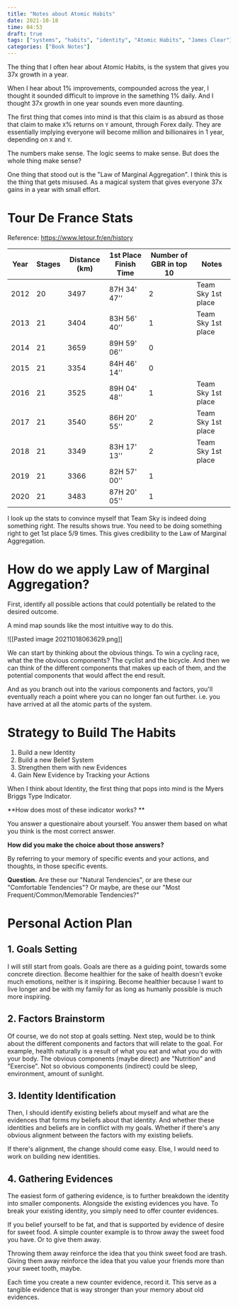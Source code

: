```yaml
---
title: "Notes about Atomic Habits"
date: 2021-10-18
time: 04:53
draft: true
tags: ["systems", "habits", "identity", "Atomic Habits", "James Clear"]
categories: ["Book Notes"]
---
```


The thing that I often hear about Atomic Habits, is the system that gives you 37x growth in a year. 

When I hear about 1% improvements, compounded across the year, I thought it sounded difficult to improve in the samething 1% daily. And I thought 37x growth in one year sounds even more daunting. 

The first thing that comes into mind is that this claim is as absurd as those that claim to make `X`% returns on `Y` amount, through Forex daily. They are essentially implying everyone will become million and billionaires in 1 year, depending on `X` and `Y`. 

The numbers make sense. The logic seems to make sense. But does the whole thing make sense? 

One thing that stood out is the "Law of Marginal Aggregation". I think this is the thing that gets misused. As a magical system that gives everyone 37x gains in a year with small effort.

# Tour De France Stats
Reference: https://www.letour.fr/en/history

|Year | Stages | Distance (km) | 1st Place Finish Time | Number of GBR in top 10|Notes|
|---|---|---|---|---|---|
|2012|20|3497|87H 34' 47''|2| Team Sky 1st place|
|2013|21|3404|83H 56' 40''|1| Team Sky 1st place|
|2014|21|3659|89H 59' 06''|0|
|2015|21|3354|84H 46' 14''|0|
|2016|21|3525|89H 04' 48''|1| Team Sky 1st place|
|2017|21|3540|86H 20' 55''|2| Team Sky 1st place|
|2018|21|3349|83H 17' 13''|2| Team Sky 1st place|
|2019|21|3366|82H 57' 00''|1| |
|2020|21|3483|87H 20' 05''|1| |

I look up the stats to convince myself that Team Sky is indeed doing something right. The results shows true. You need to be doing something right to get 1st place 5/9 times. This gives credibility to the Law of Marginal Aggregation. 

# How do we apply Law of Marginal Aggregation?
First, identify all possible actions that could potentially be related to the desired outcome. 

A mind map sounds like the most intuitive way to do this. 

![[Pasted image 20211018063629.png]]

We can start by thinking about the obvious things. To win a cycling race, what the the obvious components?
The cyclist and the bicycle. And then we can think of the different components that makes up each of them, and the potential components that would affect the end result. 

And as you branch out into the various components and factors, you'll eventually reach a point where you can no longer fan out further. i.e. you have arrived at all the atomic parts of the system. 

# Strategy to Build The Habits

1. Build a new Identity
2. Build a new Belief System
3. Strengthen them with new Evidences
4. Gain New Evidence by Tracking your Actions

When I think about Identity, the first thing that pops into mind is the Myers Briggs Type Indicator. 

**How does most of these indicator works? **

You answer a questionaire about yourself. You answer them based on what you think is the most correct answer. 

**How did you make the choice about those answers?** 

By referring to your memory of specific events and your actions, and thoughts, in those specific events. 

**Question.** Are these our "Natural Tendencies", or are these our "Comfortable Tendencies"?  Or maybe, are these our "Most Frequent/Common/Memorable Tendencies?"

# Personal Action Plan
## 1. Goals Setting
I will still start from goals. Goals are there as a guiding point, towards some concrete direction. Become healthier for the sake of health doesn't evoke much emotions, neither is it inspiring. Become healthier because I want to live longer and be with my family for as long as humanly possible is much more inspiring.

## 2. Factors Brainstorm
Of course, we do not stop at goals setting. Next step, would be to think about the different components and factors that will relate to the goal. For example, health naturally is a result of what you eat and what you do with your body. The obvious components (maybe direct) are "Nutrition" and "Exercise". Not so obvious components (indirect) could be sleep, environment, amount of sunlight. 

## 3. Identity Identification
Then, I should identify existing beliefs about myself and what are the evidences that forms my beliefs about that identity. And whether these identities and beliefs are in conflict with my goals. Whether if there's any obvious alignment between the factors with my existing beliefs. 

If there's alignment, the change should come easy. Else, I would need to work on building new identities.

## 4. Gathering Evidences
The easiest form of gathering evidence, is to further breakdown the identity into smaller components. Alongside the existing evidences you have. To break your existing identity, you simply need to offer counter evidences. 

If you belief yourself to be fat, and that is supported by evidence of desire for sweet food. A simple counter example is to throw away the sweet food you have. Or to give them away. 

Throwing them away reinforce the idea that you think sweet food are trash. Giving them away reinforce the idea that you value your friends more than your sweet tooth, maybe. 

Each time you create a new counter evidence, record it. This serve as a tangible evidence that is way stronger than your memory about old evidences. 


